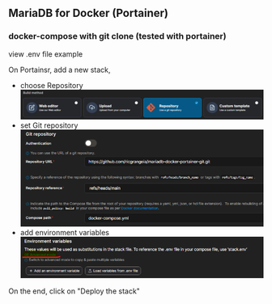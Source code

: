 ## MariaDB for Docker (Portainer)
### docker-compose with git clone (tested with portainer)

view .env file example

On Portainsr, add a new stack,
 - choose Repository
![build_method.png](resources%2Fbuild_method.png)
 - set Git repository
![git_repository.png](resources%2Fgit_repository.png)
- add environment variables
![environment_variables.png](resources%2Fenvironment_variables.png)

On the end, click on "Deploy the stack"